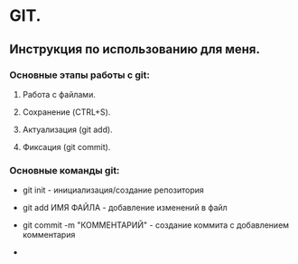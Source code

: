 # GIT. 

## Инструкция по использованию для меня.

### Основные этапы работы с git:

1. Работа с файлами.

2. Сохранение (CTRL+S).

3. Актуализация (git add).

4. Фиксация (git commit).

### Основные команды git:

* git init - инициализация/создание репозитория

* git add ИМЯ ФАЙЛА - добавление изменений в файл

* git commit -m "КОММЕНТАРИЙ" - создание коммита с добавлением комментария

* 